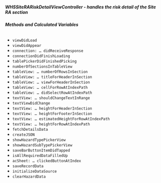 ##### **WHSSiteRARiskDetailViewController** - handles the risk detail of the Site RA section

###### **Methods and Calculated Variables**
- `viewDidLoad`
- `viewDidAppear`
- `connection: … didReceiveResponse`
- `connectionDidFinishLoading`
- `tablePickerDidFinishedPicking`
- `numberOfSectionsInTableView`
- `tableView: … numberOfRowsInSection`
- `tableView: … titleForHeaderInSection`
- `tableView: … viewForHeaderInSection`
- `tableView: … cellForRowAtIndexPath`
- `tableView: … didSelectRowAtIndexPath`
- `textView: … shouldChangeTextInRange`
- `textViewDidChange`
- `textView: … heightForHeaderInSection`
- `textView: … heightForFooterInSection`
- `textView: … estimatedHeightForRowAtIndexPath`
- `textView: … heightForRowAtIndexPath`
- `fetchDetailsData`
- `createJSON`
- `showHazardTypePickerView`
- `showHazardSubTypePickerView`
- `saveBarButtonItemDidTapped`
- `isAllRequiredDataFilledUp`
- `acSheet: … clickedButtonAtIndex`
- `saveRecordData`
- `initializeDataSource`
- `clearHazardData`